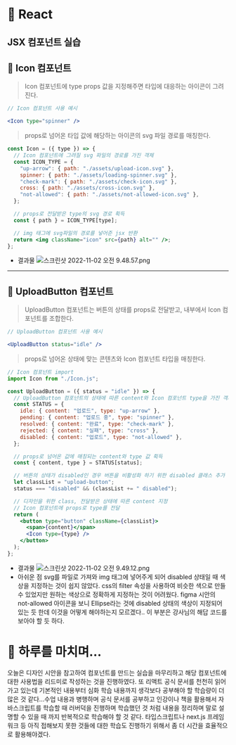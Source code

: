 # 📖 React

## JSX 컴포넌트 실습

## 🌟 Icon 컴포넌트

> Icon 컴포넌트에 type props 값을 지정해주면 타입에 대응하는 아이콘이 그려진다.

```jsx
// Icon 컴포넌트 사용 예시

<Icon type="spinner" />
```

> props로 넘어온 타입 값에 해당하는 아이콘의 svg 파일 경로를 매칭한다.

```jsx
const Icon = ({ type }) => {
  // Icon 컴포넌트에 그려질 svg 파일의 경로를 가진 객체
  const ICON_TYPE = {
    "up-arrow": { path: "./assets/upload-icon.svg" },
    spinner: { path: "./assets/loading-spinner.svg" },
    "check-mark": { path: "./assets/check-icon.svg" },
    cross: { path: "./assets/cross-icon.svg" },
    "not-allowed": { path: "./assets/not-allowed-icon.svg" },
  };

  // props로 전달받은 type의 svg 경로 획득
  const { path } = ICON_TYPE[type];

  // img 태그에 svg파일의 경로를 넣어준 jsx 반환
  return <img className="icon" src={path} alt="" />;
};
```

- 결과물
  ![스크린샷 2022-11-02 오전 9.48.57.png](https://s3.us-west-2.amazonaws.com/secure.notion-static.com/37edacc1-40e8-4061-a5a1-ca9f5d7c56be/%E1%84%89%E1%85%B3%E1%84%8F%E1%85%B3%E1%84%85%E1%85%B5%E1%86%AB%E1%84%89%E1%85%A3%E1%86%BA_2022-11-02_%E1%84%8B%E1%85%A9%E1%84%8C%E1%85%A5%E1%86%AB_9.48.57.png?X-Amz-Algorithm=AWS4-HMAC-SHA256&X-Amz-Content-Sha256=UNSIGNED-PAYLOAD&X-Amz-Credential=AKIAT73L2G45EIPT3X45%2F20221102%2Fus-west-2%2Fs3%2Faws4_request&X-Amz-Date=20221102T113851Z&X-Amz-Expires=86400&X-Amz-Signature=9e41f527815c84b249831e5069aaf2f4aef86c5f9765c7e3fded29d8c93aba8a&X-Amz-SignedHeaders=host&response-content-disposition=filename%3D%22%25E1%2584%2589%25E1%2585%25B3%25E1%2584%258F%25E1%2585%25B3%25E1%2584%2585%25E1%2585%25B5%25E1%2586%25AB%25E1%2584%2589%25E1%2585%25A3%25E1%2586%25BA%25202022-11-02%2520%25E1%2584%258B%25E1%2585%25A9%25E1%2584%258C%25E1%2585%25A5%25E1%2586%25AB%25209.48.57.png%22&x-id=GetObject)

---

## 🌟 UploadButton 컴포넌트

> UploadButton 컴포넌트는 버튼의 상태를 props로 전달받고, 내부에서 Icon 컴포넌트를 조합한다.

```jsx
// UploadButton 컴포넌트 사용 예시

<UploadButton status="idle" />
```

> props로 넘어온 상태에 맞는 콘텐츠와 Icon 컴포넌트 타입을 매칭한다.

```jsx
// Icon 컴포넌트 import
import Icon from "./Icon.js";

const UploadButton = ({ status = "idle" }) => {
  // UploadButton 컴포넌트의 상태에 따른 content와 Icon 컴포넌트 type을 가진 객체
  const STATUS = {
    idle: { content: "업로드", type: "up-arrow" },
    pending: { content: "업로드 중", type: "spinner" },
    resolved: { content: "완료", type: "check-mark" },
    rejected: { content: "실패", type: "cross" },
    disabled: { content: "업로드", type: "not-allowed" },
  };

  // props로 넘어온 값에 매칭되는 content와 type 값 획득
  const { content, type } = STATUS[status];

  // 버튼의 상태가 disabled인 경우 버튼을 비활성화 하기 위한 disabled 클래스 추가
  let classList = "upload-button";
  status === "disabled" && (classList += " disabled");

  // 디자인을 위한 class, 전달받은 상태에 따른 content 지정
  // Icon 컴포넌트에 props로 type를 전달
  return (
    <button type="button" className={classList}>
      <span>{content}</span>
      <Icon type={type} />
    </button>
  );
};
```

- 결과물
  ![스크린샷 2022-11-02 오전 9.49.12.png](https://s3.us-west-2.amazonaws.com/secure.notion-static.com/7968854b-f795-43f8-ab63-4fa639f4c185/%E1%84%89%E1%85%B3%E1%84%8F%E1%85%B3%E1%84%85%E1%85%B5%E1%86%AB%E1%84%89%E1%85%A3%E1%86%BA_2022-11-02_%E1%84%8B%E1%85%A9%E1%84%8C%E1%85%A5%E1%86%AB_9.49.12.png?X-Amz-Algorithm=AWS4-HMAC-SHA256&X-Amz-Content-Sha256=UNSIGNED-PAYLOAD&X-Amz-Credential=AKIAT73L2G45EIPT3X45%2F20221102%2Fus-west-2%2Fs3%2Faws4_request&X-Amz-Date=20221102T113905Z&X-Amz-Expires=86400&X-Amz-Signature=2f97b8d3e06a0ec8ed4ad2e85259a9403336bedfb0aaf692c6e4a4e6339c5f15&X-Amz-SignedHeaders=host&response-content-disposition=filename%3D%22%25E1%2584%2589%25E1%2585%25B3%25E1%2584%258F%25E1%2585%25B3%25E1%2584%2585%25E1%2585%25B5%25E1%2586%25AB%25E1%2584%2589%25E1%2585%25A3%25E1%2586%25BA%25202022-11-02%2520%25E1%2584%258B%25E1%2585%25A9%25E1%2584%258C%25E1%2585%25A5%25E1%2586%25AB%25209.49.12.png%22&x-id=GetObject)
- 아쉬운 점
  svg를 파일로 가져와 img 태그에 넣어주게 되어 disabled 상태일 때 색상을 지정하는 것이 쉽지 않았다.
  css의 filter 속성을 사용하여 비슷한 색으로 만들 수 있었지만 원하는 색상으로 정확하게 지정하는 것이 어려웠다. figma 시안의 not-allowed 아이콘을 보니 Ellipse라는 것에 disabled 상태의 색상이 지정되어 있는 듯 한데 이것을 어떻게 해야하는지 모르겠다.. 이 부분은 강사님의 해답 코드를 보아야 할 듯 하다.

# 🤯 하루를 마치며…

오늘은 디자인 시안을 참고하여 컴포넌트를 만드는 실습을 마무리하고 해당 컴포넌트에 대한 사용법을 리드미로 작성하는 것을 진행하였다. 또 리액트 공식 문서를 천천히 읽어가고 있는데 기본적인 내용부터 심화 학습 내용까지 생각보다 공부해야 할 학습량이 더 많은 것 같다…수업 내용과 병행하며 공식 문서를 공부하고 인강이나 책을 활용해서 자바스크립트를 학습할 때 러버덕을 진행하며 학습했던 것 처럼 내용을 정리하며 말로 설명할 수 있을 때 까지 반복적으로 학습해야 할 것 같다. 타입스크립트나 next.js 프레임워크 등 아직 접해보지 못한 것들에 대한 학습도 진행하기 위해서 좀 더 시간을 효율적으로 활용해야겠다.
